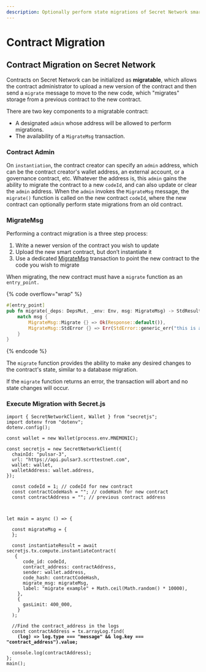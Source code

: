 ```yaml
---
description: Optionally perform state migrations of Secret Network smart contracts
---
```


# Contract Migration

## Contract Migration on Secret Network

Contracts on Secret Network can be initialized as **migratable**, which allows the contract administrator to upload a new version of the contract and then send a `migrate` message to move to the new code, which "migrates" storage from a previous contract to the new contract.&#x20;

There are two key components to a migratable contract:

* A designated `admin` whose address will be allowed to perform migrations.
* The availability of a `MigrateMsg` transaction.

### Contract Admin

On `instantiation`, the contract creator can specify an `admin` address, which can be the contract creator's wallet address, an external account, or a governance contract, etc. Whatever the address is, this `admin` gains the ability to migrate the contract to a new `codeId`, and can also update or clear the `admin` address. When the `admin` invokes the `MigrateMsg` message, the `migrate()` function is called on the new contract `codeId`, where the new contract can optionally perform state migrations from an old contract.&#x20;

### MigrateMsg

Performing a contract migration is a three step process:

1. Write a newer version of the contract you wish to update
2. Upload the new smart contract, but don’t instantiate it
3. Use a dedicated [MigrateMsg](https://github.com/scrtlabs/SecretNetwork/blob/139a0eb18/cosmwasm/contracts/v1/compute-tests/migration/contract-v2/src/contract.rs#L37-L43) transaction to point the new contract to the code you wish to migrate

When migrating, the new contract must have a `migrate` function as an `entry_point.`

{% code overflow="wrap" %}
```rust
#[entry_point]
pub fn migrate(_deps: DepsMut, _env: Env, msg: MigrateMsg) -> StdResult<Response> {
    match msg {
        MigrateMsg::Migrate {} => Ok(Response::default()),
        MigrateMsg::StdError {} => Err(StdError::generic_err("this is an std error")),
    }
}
```
{% endcode %}

The `migrate` function provides the ability to make any desired changes to the contract's state, similar to a database migration.

If the `migrate` function returns an error, the transaction will abort and no state changes will occur.&#x20;

### Execute Migration with Secret.js

<pre class="language-javascript" data-overflow="wrap"><code class="lang-javascript">import { SecretNetworkClient, Wallet } from "secretjs";
import dotenv from "dotenv";
dotenv.config();

const wallet = new Wallet(process.env.MNEMONIC);

const secretjs = new SecretNetworkClient({
  chainId: "pulsar-3",
  url: "https://api.pulsar3.scrttestnet.com",
  wallet: wallet,
  walletAddress: wallet.address,
});

  const codeId = 1; // codeId for new contract
  const contractCodeHash = ""; // codeHash for new contract
  const contractAddress = ""; // previous contract address



let main = async () => {

  const migrateMsg = {
  };
  
  const instantiateResult = await secretjs.tx.compute.instantiateContract(
   {
      code_id: codeId,
      contract_address: contractAddress,
      sender: wallet.address,
      code_hash: contractCodeHash,
      migrate_msg: migrateMsg,
      label: "migrate example" + Math.ceil(Math.random() * 10000),
    },
    {
      gasLimit: 400_000,
    }
  );
  
  //Find the contract_address in the logs
  const contractAddress = tx.arrayLog.find(
<strong>    (log) => log.type === "message" &#x26;&#x26; log.key === "contract_address").value;
</strong>
  console.log(contractAddress);
};
main();
</code></pre>

